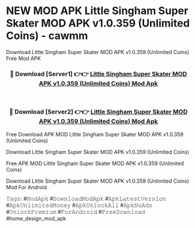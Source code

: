 # NEW MOD APK Little Singham Super Skater MOD APK v1.0.359 (Unlimited Coins) - cawmm
Download Little Singham Super Skater MOD APK v1.0.359 (Unlimited Coins) Free Mod APK

<div align="center">
<h3>🔴 Download [Server1] 👉👉 <a href="https://apk-comot.site?title=Little_Singham_Super_Skater_MOD_APK_v1.0.359_(Unlimited_Coins)">Little Singham Super Skater MOD APK v1.0.359 (Unlimited Coins) Mod Apk</a></h3><br>

<h3>🔴 Download [Server2] 👉👉 <a href="https://apk-comot.site?title=Little_Singham_Super_Skater_MOD_APK_v1.0.359_(Unlimited_Coins)">Little Singham Super Skater MOD APK v1.0.359 (Unlimited Coins) Mod Apk</a></h3>
</div>


Free Download APK MOD Little Singham Super Skater MOD APK v1.0.359 (Unlimited Coins)

Download Little Singham Super Skater MOD APK v1.0.359 (Unlimited Coins) 

Free APK MOD Little Singham Super Skater MOD APK v1.0.359 (Unlimited Coins) 

Download Little Singham Super Skater MOD APK v1.0.359 (Unlimited Coins) Mod For Android

𝚃𝚊𝚐𝚜: #𝙼𝚘𝚍𝙰𝚙𝚔 #𝙳𝚘𝚠𝚗𝚕𝚘𝚊𝚍𝙼𝚘𝚍𝙰𝚙𝚔 #𝙰𝚙𝚔𝙻𝚊𝚝𝚎𝚜𝚝𝚅𝚎𝚛𝚜𝚒𝚘𝚗 #𝙰𝚙𝚔𝚄𝚗𝚕𝚒𝚖𝚒𝚝𝚎𝚍𝙼𝚘𝚗𝚎𝚢 #𝙰𝚙𝚔𝚄𝚗𝚕𝚘𝚌𝚔𝙰𝚕𝚕 #𝙰𝚙𝚔𝙽𝚘𝙰𝚍𝚜 #𝚄𝚗𝚕𝚘𝚌𝚔𝙿𝚛𝚎𝚖𝚒𝚞𝚖 #𝙵𝚘𝚛𝙰𝚗𝚍𝚛𝚘𝚒𝚍 #𝙵𝚛𝚎𝚎𝙳𝚘𝚠𝚗𝚕𝚘𝚊𝚍 #home_design_mod_apk